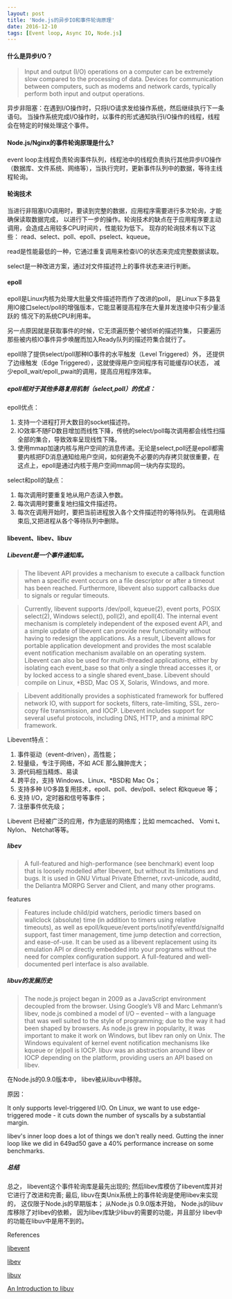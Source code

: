 ```yaml
---
layout: post
title: 'Node.js的异步IO和事件轮询原理'
date: 2016-12-10 
tags: [Event loop, Async IO, Node.js]
---
```


#### 什么是异步I/O？

>Input and output (I/O) operations on a computer can be extremely slow compared 
to the processing of data. Devices for communication between computers, such as 
modems and network cards, typically perform both input and output operations.

异步非阻塞：在遇到I/O操作时，只将I/O请求发给操作系统，然后继续执行下一条语句。
当操作系统完成I/O操作时，以事件的形式通知执行I/O操作的线程，线程会在特定的时候处理这个事件。

<!-- more -->

####  Node.js/Nginx的事件轮询原理是什么?

event loop主线程负责轮询事件队列，线程池中的线程负责执行其他异步I/O操作
（数据库、文件系统、网络等），当执行完时，更新事件队列中的数据，等待主线程轮询。

#### 轮询技术

当进行非阻塞I/O调用时，要读到完整的数据，应用程序需要进行多次轮询，才能确保读取数据完成，
以进行下一步的操作。轮询技术的缺点在于应用程序要主动调用，会造成占用较多CPU时间片，性能较为低下。
现存的轮询技术有以下这些： read、select、poll、epoll、pselect、kqueue。

read是性能最低的一种，它通过重复调用来检查I/O的状态来完成完整数据读取。

select是一种改进方案，通过对文件描述符上的事件状态来进行判断。

#### epoll

epoll是Linux内核为处理大批量文件描述符而作了改进的poll，
是Linux下多路复用IO接口select/poll的增强版本，它能显著提高程序在大量并发连接中只有少量活跃的
情况下的系统CPU利用率。

另一点原因就是获取事件的时候，它无须遍历整个被侦听的描述符集，
只要遍历那些被内核IO事件异步唤醒而加入Ready队列的描述符集合就行了。

epoll除了提供select/poll那种IO事件的水平触发（Level Triggered）外，
还提供了边缘触发（Edge Triggered），这就使得用户空间程序有可能缓存IO状态，
减少epoll_wait/epoll_pwait的调用，提高应用程序效率。

##### epoll相对于其他多路复用机制（select,poll）的优点：

epoll优点：

1. 支持一个进程打开大数目的socket描述符。
2. IO效率不随FD数目增加而线性下降，传统的select/poll每次调用都会线性扫描全部的集合，导致效率呈现线性下降。
3. 使用mmap加速内核与用户空间的消息传递。无论是select,poll还是epoll都需要内核把FD消息通知给用户空间，如何避免不必要的内存拷贝就很重要，在这点上，epoll是通过内核于用户空间mmap同一块内存实现的。

select和poll的缺点：

1. 每次调用时要重复地从用户态读入参数。
2. 每次调用时要重复地扫描文件描述符。
3. 每次在调用开始时，要把当前进程放入各个文件描述符的等待队列。 在调用结束后,又把进程从各个等待队列中删除。

#### libevent、libev、libuv

##### Libevent是一个事件通知库。 

> The libevent API provides a mechanism to execute a callback function when a specific
 event occurs on a file descriptor or after a timeout has been reached. Furthermore, 
 libevent also support callbacks due to signals or regular timeouts.

> Currently, libevent supports /dev/poll, kqueue(2), event ports, POSIX select(2),
 Windows select(), poll(2), and epoll(4). The internal event mechanism is completely
  independent of the exposed event API, and a simple update of libevent can provide
   new functionality without having to redesign the applications. As a result, 
   Libevent allows for portable application development and provides the most 
   scalable event notification mechanism available on an operating system. 
   Libevent can also be used for multi-threaded applications, either by isolating
    each event_base so that only a single thread accesses it, or by locked access
     to a single shared event_base. Libevent should compile on Linux, *BSD, Mac OS X,
      Solaris, Windows, and more.

> Libevent additionally provides a sophisticated framework for buffered network IO, 
with support for sockets, filters, rate-limiting, SSL, zero-copy file transmission, 
and IOCP. Libevent includes support for several useful protocols, including DNS, 
HTTP, and a minimal RPC framework.

Libevent特点：

1. 事件驱动（event-driven），高性能；
2. 轻量级，专注于网络，不如 ACE 那么臃肿庞大；
3. 源代码相当精炼、易读
4. 跨平台，支持 Windows、Linux、*BSD和 Mac Os；
5. 支持多种 I/O多路复用技术，epoll、poll、dev/poll、select 和kqueue 等；
6. 支持 I/O，定时器和信号等事件；
7. 注册事件优先级；

Libevent 已经被广泛的应用，作为底层的网络库；比如 memcached、 Vomi t、 Nylon、 Netchat等等。

##### libev

> A full-featured and high-performance (see benchmark) event loop that is loosely
 modelled after libevent, but without its limitations and bugs. 
 It is used in GNU Virtual Private Ethernet, rxvt-unicode, auditd, 
 the Deliantra MORPG Server and Client, and many other programs.

features

> Features include child/pid watchers, periodic timers based on wallclock (absolute) time (in addition to timers using relative timeouts), as well as epoll/kqueue/event ports/inotify/eventfd/signalfd support, fast timer management, time jump detection and correction, and ease-of-use.
  It can be used as a libevent replacement using its emulation API or directly embedded into your programs without the need for complex configuration support. A full-featured and well-documented perl interface is also available.
  
##### libuv的发展历史
 
> The node.js project began in 2009 as a JavaScript environment decoupled from
 the browser. Using Google’s V8 and Marc Lehmann’s libev, node.js combined a model 
 of I/O – evented – with a language that was well suited to the style of programming;
  due to the way it had been shaped by browsers. As node.js grew in popularity,
   it was important to make it work on Windows, but libev ran only on Unix. 
   The Windows equivalent of kernel event notification mechanisms like kqueue or 
   (e)poll is IOCP. libuv was an abstraction around libev or IOCP depending 
   on the platform, providing users an API based on libev.
   
在Node.js的0.9.0版本中， libev被从libuv中移除。

原因：

It only supports level-triggered I/O. On Linux, we want to use edge-triggered
 mode - it cuts down the number of syscalls by a substantial margin.

libev's inner loop does a lot of things we don't really need. 
Gutting the inner loop like we did in 649ad50 gave a 40% performance 
increase on some benchmarks.

##### 总结

总之， libevent这个事件轮询库是最先出现的; 然后libev库模仿了libevent库并对它进行了改进和完善; 
最后, libuv在类Unix系统上的事件轮询是使用libev来实现的， 这仅限于Node.js的早期版本； 从Node.js 
0.9.0版本开始， Node.js的libuv库移除了对libev的依赖， 因为libev库缺少libuv的需要的功能，并且部分
libev中的功能在libuv中是用不到的。


<div class="references">References</div>

[libevent](http://libevent.org/)  

[libev](http://software.schmorp.de/pkg/libev.html)

[libuv](http://docs.libuv.org/)

[An Introduction to libuv](https://nikhilm.github.io/uvbook/introduction.html)

